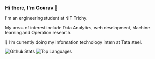 ### Hi there, I'm Gourav 👋

I'm an engineering student at NIT Trichy.

My areas of interest include Data Analytics, web development, Machine learning and Operation research.

🔭 I’m currently doing my Information technology intern at Tata steel.

<!--
**gouravsingh675/gouravsingh675** is a ✨ _special_ ✨ repository because its `README.md` (this file) appears on your GitHub profile.

Here are some ideas to get you started:

- 
- 🌱 I’m currently learning ...
- 👯 I’m looking to collaborate on ...
- 🤔 I’m looking for help with ...
- 💬 Ask me about ...
- 📫 How to reach me: ...
- 😄 Pronouns: ...
- ⚡ Fun fact: ...
-->
![Github Stats](https://github-readme-stats.vercel.app/api?username=gouravsingh675&theme=radical)
![Top Languages](https://github-readme-stats.vercel.app/api/top-langs/?username=GOURAVSINGH675&show_icons=true&theme=radical)
